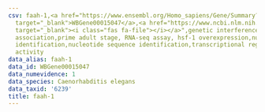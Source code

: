 ```yaml
---
csv: faah-1,<a href="https://www.ensembl.org/Homo_sapiens/Gene/Summary?db=core;g=WBGene00015047"
  target="_blank">WBGene00015047</a>,<a href="https://www.ncbi.nlm.nih.gov/pubmed/30894454"
  target="_blank"><i class="fas fa-file"></i></a>",genetic interference,functional
  association,prime adult stage, RNA-seq assay, hsf-1 overexpression,nucleotide sequence
  identification,nucleotide sequence identification,transcriptional regulation,up-regulates
  activity
data_alias: faah-1
data_id: WBGene00015047
data_numevidence: 1
data_species: Caenorhabditis elegans
data_taxid: '6239'
title: faah-1
---
```

